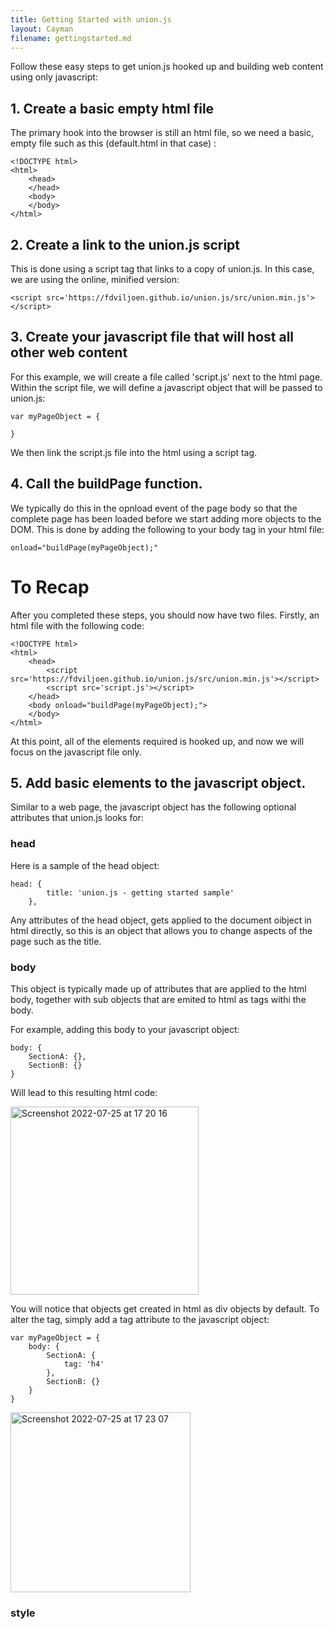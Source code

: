 ```yaml
---
title: Getting Started with union.js
layout: Cayman
filename: gettingstarted.md
---
```


Follow these easy steps to get union.js hooked up and building web content using only javascript:

## 1. Create a basic empty html file

The primary hook into the browser is still an html file, so we need a basic, empty file such as this (default.html in that case) :

```
<!DOCTYPE html>
<html>
    <head>        
    </head>
    <body>
    </body>
</html>
```

## 2. Create a link to the union.js script

This is done using a script tag that links to a copy of union.js.  In this case, we are using the online, minified version:

```
<script src='https://fdviljoen.github.io/union.js/src/union.min.js'></script>
```

## 3.  Create your javascript file that will host all other web content

For this example, we will create a file called 'script.js' next to the html page.  Within the script file, we will define a javascript object that will be passed to union.js:

```
var myPageObject = {
    
}
```

We then link the script.js file into the html using a script tag.

## 4. Call the buildPage function.

We typically do this in the opnload event of the page body so that the complete page has been loaded before we start adding more objects to the DOM.  This is done by adding the following to your body tag in your html file:

```
onload="buildPage(myPageObject);"
```

# To Recap
After you completed these steps, you should now have two files.  Firstly, an html file with the following code:

```
<!DOCTYPE html>
<html>
    <head>   
        <script src='https://fdviljoen.github.io/union.js/src/union.min.js'></script>
        <script src='script.js'></script>
    </head>
    <body onload="buildPage(myPageObject);">
    </body>
</html>
```
At this point, all of the elements required is hooked up, and now we will focus on the javascript file only.

## 5. Add basic elements to the javascript object.

Similar to a web page, the javascript object has the following optional attributes that union.js looks for:

### head
Here is a sample of the head object:

```
head: {
        title: 'union.js - getting started sample'
    },
```
Any attributes of the head object, gets applied to the document oibject in html directly, so this is an object that allows you to change aspects of the page such as the title.

### body

This object is typically made up of attributes that are applied to the html body, together with sub objects that are emited to html as tags withi the body.

For example, adding this body to your javascript object:

```
body: {
    SectionA: {},
    SectionB: {}
}
```
Will lead to this resulting html code:

<img width="301" alt="Screenshot 2022-07-25 at 17 20 16" src="https://user-images.githubusercontent.com/43622111/180826831-cc441458-022e-4bbd-b23b-db5531aff0ff.png">

You will notice that objects get created in html as div objects by default.  To alter the tag, simply add a tag attribute to the javascript object:

```
var myPageObject = {
    body: {
        SectionA: {
            tag: 'h4'
        },
        SectionB: {}
    }
}
```

<img width="288" alt="Screenshot 2022-07-25 at 17 23 07" src="https://user-images.githubusercontent.com/43622111/180827280-b1b18c1c-b882-423c-985e-f2b349215d1a.png">


### style



